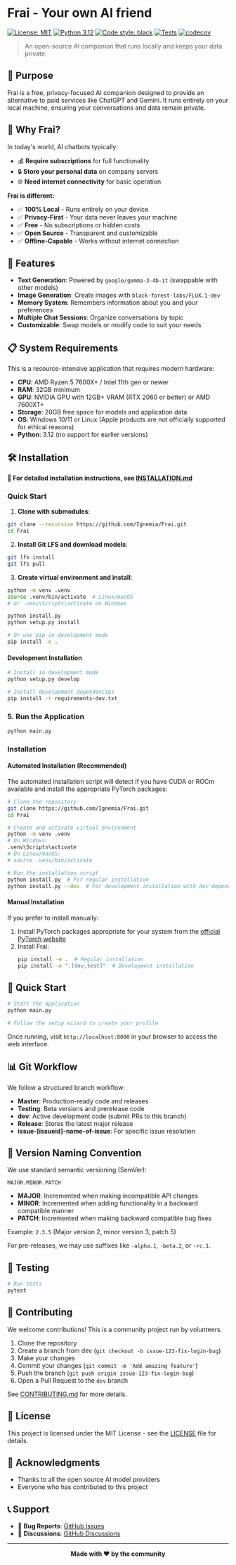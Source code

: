 # Frai - Your own AI friend
[![License: MIT](https://img.shields.io/badge/License-MIT-yellow.svg)](https://opensource.org/licenses/MIT)
[![Python 3.12](https://img.shields.io/badge/python-3.12-blue.svg)](https://www.python.org/downloads/)
[![Code style: black](https://img.shields.io/badge/code%20style-black-000000.svg)](https://github.com/psf/black)
[![Tests](https://img.shields.io/github/actions/workflow/status/your-org/frai/tests.yml?label=tests&logo=github)](https://github.com/your-org/frai/actions/workflows/tests.yml)
[![codecov](https://codecov.io/gh/your-org/frai/branch/main/graph/badge.svg)](https://codecov.io/gh/your-org/frai)

> An open-source AI companion that runs locally and keeps your data private.

## 🎯 Purpose

Frai is a free, privacy-focused AI companion designed to provide an alternative to paid services like ChatGPT and Gemini. It runs entirely on your local machine, ensuring your conversations and data remain private.

## 🌟 Why Frai?

In today's world, AI chatbots typically:
- 💰 **Require subscriptions** for full functionality
- 🔒 **Store your personal data** on company servers
- 🌐 **Need internet connectivity** for basic operation

**Frai is different:**
- ✅ **100% Local** - Runs entirely on your device
- ✅ **Privacy-First** - Your data never leaves your machine
- ✅ **Free** - No subscriptions or hidden costs
- ✅ **Open Source** - Transparent and customizable
- ✅ **Offline-Capable** - Works without internet connection

## 🚀 Features

- **Text Generation**: Powered by `google/gemma-3-4b-it` (swappable with other models)
- **Image Generation**: Create images with `black-forest-labs/FLUX.1-dev`
- **Memory System**: Remembers information about you and your preferences
- **Multiple Chat Sessions**: Organize conversations by topic
- **Customizable**: Swap models or modify code to suit your needs

## 📋 System Requirements

This is a resource-intensive application that requires modern hardware:

- **CPU**: AMD Ryzen 5 7600X+ / Intel 11th gen or newer
- **RAM**: 32GB minimum
- **GPU**: NVIDIA GPU with 12GB+ VRAM (RTX 2060 or better) or AMD 7600XT+
- **Storage**: 20GB free space for models and application data
- **OS**: Windows 10/11 or Linux (Apple products are not officially supported for ethical reasons)
- **Python**: 3.12 (no support for earlier versions)

## 🛠 Installation

**📖 For detailed installation instructions, see [INSTALLATION.md](INSTALLATION.md)**

### Quick Start

1. **Clone with submodules**:
```bash
git clone --recursive https://github.com/Ignemia/Frai.git
cd Frai
```

2. **Install Git LFS and download models**:
```bash
git lfs install
git lfs pull
```

3. **Create virtual environment and install**:
```bash
python -m venv .venv
source .venv/bin/activate  # Linux/macOS
# or .venv\Scripts\activate on Windows

python install.py
python setup.py install

# Or use pip in development mode
pip install -e .
```

#### Development Installation

```bash
# Install in development mode
python setup.py develop

# Install development dependencies
pip install -r requirements-dev.txt
```

### 5. Run the Application

```bash
python main.py
```

### Installation

#### Automated Installation (Recommended)

The automated installation script will detect if you have CUDA or ROCm available and install the appropriate PyTorch packages:

```bash
# Clone the repository
git clone https://github.com/Ignemia/Frai.git
cd Frai

# Create and activate virtual environment
python -m venv .venv
# On Windows:
.venv\Scripts\activate
# On Linux/macOS:
# source .venv/bin/activate

# Run the installation script
python install.py  # For regular installation
python install.py --dev  # For development installation with dev dependencies
```

#### Manual Installation

If you prefer to install manually:

1. Install PyTorch packages appropriate for your system from the [official PyTorch website](https://pytorch.org/get-started/locally/)
2. Install Frai:
   ```bash
   pip install -e .  # Regular installation
   pip install -e ".[dev,test]"  # Development installation
   ```

## 🚦 Quick Start

```bash
# Start the application
python main.py

# Follow the setup wizard to create your profile
```

Once running, visit `http://localhost:8000` in your browser to access the web interface.

## 📊 Git Workflow

We follow a structured branch workflow:

- **Master**: Production-ready code and releases
- **Testing**: Beta versions and prerelease code
- **dev**: Active development code (submit PRs to this branch)
- **Release**: Stores the latest major release
- **issue-[issueid]-name-of-issue**: For specific issue resolution

## 🔢 Version Naming Convention

We use standard semantic versioning (SemVer):

```
MAJOR.MINOR.PATCH
```

- **MAJOR**: Incremented when making incompatible API changes
- **MINOR**: Incremented when adding functionality in a backward compatible manner
- **PATCH**: Incremented when making backward compatible bug fixes

Example: `2.3.5` (Major version 2, minor version 3, patch 5)

For pre-releases, we may use suffixes like `-alpha.1`, `-beta.2`, or `-rc.1`.

## 🧪 Testing

```bash
# Run tests
pytest
```

## 🤝 Contributing

We welcome contributions! This is a community project run by volunteers.

1. Clone the repository
2. Create a branch from dev (`git checkout -b issue-123-fix-login-bug`)
3. Make your changes
4. Commit your changes (`git commit -m 'Add amazing feature'`)
5. Push the branch (`git push origin issue-123-fix-login-bug`)
6. Open a Pull Request to the `dev` branch

See [CONTRIBUTING.md](CONTRIBUTING.md) for more details.

## 📄 License

This project is licensed under the MIT License - see the [LICENSE](LICENSE) file for details.

## 🙏 Acknowledgments

- Thanks to all the open source AI model providers
- Everyone who has contributed to this project

## 📞 Support

- 🐛 **Bug Reports**: [GitHub Issues](https://github.com/your-org/frai/issues)
- 💬 **Discussions**: [GitHub Discussions](https://github.com/your-org/frai/discussions)

---

<div align="center">

**Made with ❤️ by the community**

</div>
